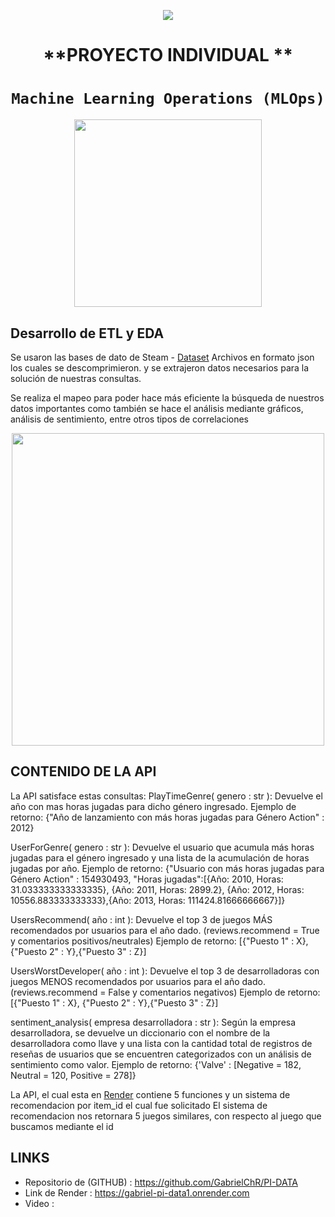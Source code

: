 <p align=center><img src=https://d31uz8lwfmyn8g.cloudfront.net/Assets/logo-henry-white-lg.png><p>

# <h1 align=center> **PROYECTO INDIVIDUAL ** </h1>

# <h1 align=center>**`Machine Learning Operations (MLOps)`**</h1>

<p align="center">
<img src="https://user-images.githubusercontent.com/67664604/217914153-1eb00e25-ac08-4dfa-aaf8-53c09038f082.png"  height=300>
</p>

## Desarrollo de ETL y EDA

Se usaron las bases de dato de Steam - [Dataset](https://drive.google.com/drive/folders/1HqBG2-sUkz_R3h1dZU5F2uAzpRn7BSpj) Archivos en formato json los cuales se descomprimieron. y se extrajeron datos necesarios para la solución de nuestras consultas.

Se realiza el mapeo para poder hace más eficiente la búsqueda de nuestros datos importantes como también se hace el análisis mediante gráficos, análisis de sentimiento, entre otros tipos de correlaciones 
<p align="center">
<img src="https://github.com/HX-PRomero/PI_ML_OPS/raw/main/src/DiagramaConceptualDelFlujoDeProcesos.png"  height=500>
</p>

## CONTENIDO DE LA API

La API satisface estas consultas:
PlayTimeGenre( genero : str ): Devuelve el año con mas horas jugadas para dicho género ingresado.
Ejemplo de retorno: {"Año de lanzamiento con más horas jugadas para Género Action" : 2012}

UserForGenre( genero : str ): Devuelve el usuario que acumula más horas jugadas para el género ingresado y una lista de la acumulación de horas jugadas por año.
Ejemplo de retorno: {"Usuario con más horas jugadas para Género Action" : 154930493, "Horas jugadas":[{Año: 2010, Horas: 31.033333333333335}, {Año: 2011, Horas: 2899.2}, {Año: 2012, Horas: 10556.883333333333},{Año: 2013, Horas:  111424.81666666667}]}

UsersRecommend( año : int ): Devuelve el top 3 de juegos MÁS recomendados por usuarios para el año dado. (reviews.recommend = True y comentarios positivos/neutrales)
Ejemplo de retorno: [{"Puesto 1" : X}, {"Puesto 2" : Y},{"Puesto 3" : Z}]

UsersWorstDeveloper( año : int ): Devuelve el top 3 de desarrolladoras con juegos MENOS recomendados por usuarios para el año dado. (reviews.recommend = False y comentarios negativos)
Ejemplo de retorno: [{"Puesto 1" : X}, {"Puesto 2" : Y},{"Puesto 3" : Z}]

sentiment_analysis( empresa desarrolladora : str ): Según la empresa desarrolladora, se devuelve un diccionario con el nombre de la desarrolladora como llave y una lista con la cantidad total de registros de reseñas de usuarios que se encuentren categorizados con un análisis de sentimiento como valor.
Ejemplo de retorno: {'Valve' : [Negative = 182, Neutral = 120, Positive = 278]}

La API, el cual esta en [Render](https://render.com/docs/free#free-web-services) contiene 5 funciones y un sistema de recomendacion por item_id el cual fue solicitado
El sistema de recomendacion nos retornara 5 juegos similares, con respecto al juego que buscamos mediante el id

## LINKS
 + Repositorio de (GITHUB) : https://github.com/GabrielChR/PI-DATA
 + Link de Render : https://gabriel-pi-data1.onrender.com
 + Video : 
